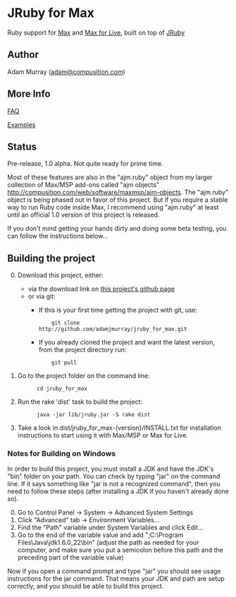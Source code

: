 # JRuby for Max #

Ruby support for [Max](http://cycling74.com/products/maxmspjitter/) and [Max for Live](http://www.ableton.com/products), built on top of [JRuby](http://jruby.org)


## Author ##

Adam Murray (adam@compusition.com)


## More Info ##

[FAQ](http://github.com/adamjmurray/jruby_for_max/wiki/FAQ)

[Examples](http://github.com/adamjmurray/jruby_for_max-examples)


## Status ##

Pre-release, 1.0 alpha. Not quite ready for prime time.

Most of these features are also in the "ajm.ruby" object from my larger collection
of Max/MSP add-ons called "ajm objects" <http://compusition.com/web/software/maxmsp/ajm-objects>.
The "ajm.ruby" object is being phased out in favor of this project. But if you require a stable way to run Ruby code inside Max, I recommend using "ajm.ruby" at least until an official 1.0
version of this project is released. 

If you don't mind getting your hands dirty and doing some beta testing, you can follow the instructions below...


## Building the project

0. Download this project, either:
   * via the download link on [this project's github page](http://github.com/adamjmurray/jruby_for_max)
   * or via git:
      * If this is your first time getting the project with git, use:

                git clone http://github.com/adamjmurray/jruby_for_max.git

      * If you already cloned the project and want the latest version, from the project directory run:

                git pull

0. Go to the project folder on the command line:

             cd jruby_for_max

0. Run the rake 'dist' task to build the project:

             java -jar lib/jruby.jar -S rake dist
     
0. Take a look in dist/jruby\_for\_max-{version}/INSTALL.txt for installation instructions to start using
   it with Max/MSP or Max for Live.

### Notes for Building on Windows

In order to build this project, you must install a JDK and have the JDK's "bin" folder on your path.
You can check by typing "jar" on the command line. If it says something like "jar is not a recognized command", then you need to follow these steps (after installing a JDK if you haven't already done so).

0. Go to Control Panel -> System -> Advanced System Settings
0. Click "Advanced" tab -> Environment Variables...
0. Find the "Path" variable under System Variables and click Edit...
0. Go to the end of the variable value and add ";C:\Program Files\Java\jdk1.6.0_22\bin" (adjust the path as needed for your computer, and make sure you put a semicolon before this path and the preceding part of the variable value)

Now if you open a command prompt and type "jar" you should see usage
instructions for the jar command. That means your JDK and path are setup correctly, and you should be able to build this project.